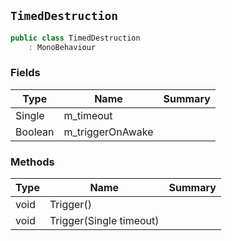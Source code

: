 ## `TimedDestruction`

```csharp
public class TimedDestruction
    : MonoBehaviour
```

### Fields

| Type | Name | Summary | 
| --- | --- | --- | 
| Single | m_timeout |  | 
| Boolean | m_triggerOnAwake |  | 


### Methods

| Type | Name | Summary | 
| --- | --- | --- | 
| void | Trigger() |  | 
| void | Trigger(Single timeout) |  | 


